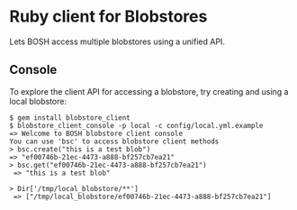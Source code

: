 # Ruby client for Blobstores

Lets BOSH access multiple blobstores using a unified API.

## Console

To explore the client API for accessing a blobstore, try creating and using a local blobstore:

```
$ gem install blobstore_client
$ blobstore_client_console -p local -c config/local.yml.example
=> Welcome to BOSH blobstore client console
You can use 'bsc' to access blobstore client methods
> bsc.create("this is a test blob")
=> "ef00746b-21ec-4473-a888-bf257cb7ea21" 
> bsc.get("ef00746b-21ec-4473-a888-bf257cb7ea21")
 => "this is a test blob" 

> Dir['/tmp/local_blobstore/**']
 => ["/tmp/local_blobstore/ef00746b-21ec-4473-a888-bf257cb7ea21"] 
```

